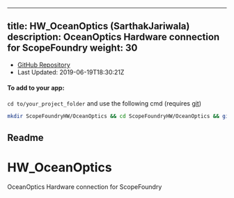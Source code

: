 
---
title: HW_OceanOptics (SarthakJariwala)
description: OceanOptics Hardware connection for ScopeFoundry
weight: 30
---
- [GitHub Repository](https://github.com/SarthakJariwala/HW_OceanOptics)
- Last Updated: 2019-06-19T18:30:21Z


#### To add to your app:

`cd to/your_project_folder` and use the following cmd (requires [git](/docs/100_development/20_git/))

```bash
mkdir ScopeFoundryHW/OceanOptics && cd ScopeFoundryHW/OceanOptics && git init --initial-branch=master && git remote add upstream_SarthakJariwala https://github.com/SarthakJariwala/HW_OceanOptics && git pull upstream_SarthakJariwala master && cd ../..
```

## Readme
# HW_OceanOptics
OceanOptics Hardware connection for ScopeFoundry

